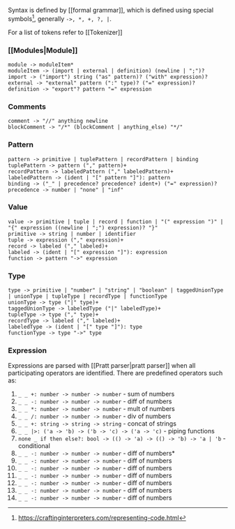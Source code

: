 Syntax is defined by [[formal grammar]], which is defined using special symbols[^1], generally `->, *, +, ?, |`.

For a list of tokens refer to [[Tokenizer]]

### [[Modules|Module]]

```
module -> moduleItem*
moduleItem -> (import | external | definition) (newline | ";")?
import -> ("import") string ("as" pattern)? ("with" expression)?
external -> "external" pattern (":" type)? ("=" expression)?
definition -> "export"? pattern "=" expression
```

### Comments

```
comment -> "//" anything newline
blockComment -> "/*" (blockComment | anything_else) "*/"
```

### Pattern

```
pattern -> primitive | tuplePattern | recordPattern | binding
tuplePattern -> pattern ("," pattern)+
recordPattern -> labeledPattern ("," labeledPattern)+
labeledPattern -> (ident | "[" pattern "]"): pattern
binding -> ("_" | precedence? precedence? ident+) ("=" expression)?
precedence -> number | "none" | "inf"
```

### Value

```
value -> primitive | tuple | record | function | "(" expression ")" | "{" expression ((newline | ";") expression)? "}"
primitive -> string | number | identifier
tuple -> expression ("," expression)+
record -> labeled ("," labeled)+
labeled -> (ident | "[" expression "]"): expression
function -> pattern "->" expression
```

### Type

```
type -> primitive | "number" | "string" | "boolean" | taggedUnionType | unionType | tupleType | recordType | functionType
unionType -> type ("|" type)+
taggedUnionType -> labeledType ("|" labeledType)+
tupleType -> type ("," type)+
recordType -> labeled ("," labeled)+
labeledType -> (ident | "[" type "]"): type
functionType -> type "->" type
```

### Expression

Expressions are parsed with [[Pratt parser|pratt parser]] when all participating operators are identified. There are predefined operators such as:

1. `_ _ +: number -> number -> number` - sum of numbers
2. `_ _ -: number -> number -> number` - diff of numbers
3. `_ _ *: number -> number -> number` - mult of numbers
4. `_ _ /: number -> number -> number` - div of numbers
5. `_ _ +: string -> string -> string` - concat of strings
6. `_ _ |>: ('a -> 'b) -> ('b -> 'c) -> ('a -> 'c)` - piping functions
7. `none _ if then else?: bool -> (() -> 'a) -> (() -> 'b) -> 'a | 'b` - conditional
8. `_ _ -: number -> number -> number` - diff of numbers*
9. `_ _ -: number -> number -> number` - diff of numbers
10. `_ _ -: number -> number -> number` - diff of numbers
11. `_ _ -: number -> number -> number` - diff of numbers
12. `_ _ -: number -> number -> number` - diff of numbers
13. `_ _ -: number -> number -> number` - diff of numbers
14. `_ _ -: number -> number -> number` - diff of numbers

[^1]: https://craftinginterpreters.com/representing-code.html